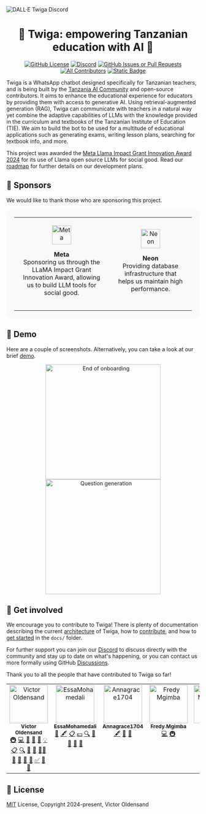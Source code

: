![DALL·E Twiga Discord](https://github.com/user-attachments/assets/de0cc88b-b75f-43aa-850c-34c1315a5980)

<h1 align="center">🦒 Twiga: empowering Tanzanian education with AI 🦒</h1>

<div align="center">

[![GitHub License](https://img.shields.io/github/license/Tanzania-AI-Community/twiga)](https://github.com/Tanzania-AI-Community/twiga?tab=MIT-1-ov-file)
[![Discord](https://img.shields.io/discord/1260910452683178024?logo=discord&logoColor=%23f6ffff&labelColor=%234a6be4&color=%235a5a5a)](https://discord.gg/bCe2HfZY2C)
[![GitHub Issues or Pull Requests](https://img.shields.io/github/issues/Tanzania-AI-Community/twiga)](https://github.com/Tanzania-AI-Community/twiga/issues)
[![All Contributors](https://img.shields.io/github/all-contributors/Tanzania-AI-Community/twiga?color=ee8449)](#contributors)
[![Static Badge](https://img.shields.io/badge/thesis_repo-%235b5b5b?logo=github&link=https%3A%2F%2Fgithub.com%2Fjurmy24%2Ftwiga-thesis)](https://github.com/jurmy24/twiga-thesis)

</div>

Twiga is a WhatsApp chatbot designed specifically for Tanzanian teachers, and is being built by the [Tanzania AI Community](https://ai.or.tz/) and open-source contributors. It aims to enhance the educational experience for educators by providing them with access to generative AI. Using retrieval-augmented generation (RAG), Twiga can communicate with teachers in a natural way yet combine the adaptive capabilities of LLMs with the knowledge provided in the curriculum and textbooks of the Tanzanian Institute of Education (TIE). We aim to build the bot to be used for a multitude of educational applications such as generating exams, writing lesson plans, searching for textbook info, and more.

This project was awarded the [Meta Llama Impact Grant Innovation Award 2024](https://ai.meta.com/blog/llama-impact-grant-innovation-award-winners-2024/) for its use of Llama open source LLMs for social good. Read our [roadmap](https://docs.google.com/document/d/1zus2AFyglt1RJdLeqWeAJIT-uHQh6NeU9WuamzAd-0s/edit?usp=sharing) for further details on our development plans.

## 🩷 Sponsors

We would like to thank those who are sponsoring this project.

<table align="center" style="background-color: #f9f9f9; padding: 20px; border-radius: 10px;">
  <tr>
    <td align="center" style="padding: 20px;">
      <a href="https://ai.meta.com/blog/llama-impact-grant-innovation-award-winners-2024/">
        <img src="https://github.com/user-attachments/assets/b638f1e6-5a63-4406-bbc5-829341b167ab" alt="Meta" height="50">
      </a>
      <p><strong>Meta</strong><br>
      Sponsoring us through the LLaMA Impact Grant Innovation Award, allowing us to build LLM tools for social good.</p>
    </td>
    <td align="center" style="padding: 20px;">
      <a href="https://neon.tech/">
        <img src="https://github.com/user-attachments/assets/cf268032-ac06-47ed-a3d9-3bfbbe3a083e" alt="Neon" height="50">
      </a>
      <p><strong>Neon</strong><br>
      Providing database infrastructure that helps us maintain high performance.</p>
    </td>
  </tr>
</table>

## 📱 Demo

Here are a couple of screenshots. Alternatively, you can take a look at our brief [demo](https://github.com/Tanzania-AI-Community/twiga/blob/main/docs/twiga.gif).

<p align="center">
  <img src="https://github.com/user-attachments/assets/27fb128e-32f0-4265-baf8-2dc3ec69ca5f" alt="End of onboarding" width="300"/>
  <img src="https://github.com/user-attachments/assets/cd5bd256-9b48-487e-aa7b-d0efabf33e94" alt="Question generation" width="300"/>
</p>

## 🤝 Get involved

We encourage you to contribute to Twiga! There is plenty of documentation describing the current [architecture](https://github.com/Tanzania-AI-Community/twiga/blob/main/docs/en/ARCHITECTURE.md) of Twiga, how to [contribute](https://github.com/Tanzania-AI-Community/twiga/blob/main/docs/en/CONTRIBUTING.md), and how to [get started](https://github.com/Tanzania-AI-Community/twiga/blob/main/docs/en/GETTING_STARTED.md) in the `docs/` folder.

For further support you can join our [Discord](https://discord.gg/bCe2HfZY2C) to discuss directly with the community and stay up to date on what's happening, or you can contact us more formally using GitHub [Discussions](https://github.com/Tanzania-AI-Community/twiga/discussions).

Thank you to all the people that have contributed to Twiga so far!

<!-- ALL-CONTRIBUTORS-LIST:START - Do not remove or modify this section -->
<!-- prettier-ignore-start -->
<!-- markdownlint-disable -->
<table>
  <tbody>
    <tr>
      <td align="center" valign="top" width="14.28%"><a href="https://github.com/jurmy24"><img src="https://avatars.githubusercontent.com/u/21913954?v=4?s=100" width="100px;" alt="Victor Oldensand"/><br /><sub><b>Victor Oldensand</b></sub></a><br /><a href="#infra-jurmy24" title="Infrastructure (Hosting, Build-Tools, etc)">🚇</a> <a href="#code-jurmy24" title="Code">💻</a> <a href="#bug-jurmy24" title="Bug reports">🐛</a> <a href="#doc-jurmy24" title="Documentation">📖</a> <a href="#design-jurmy24" title="Design">🎨</a> <a href="#example-jurmy24" title="Examples">💡</a> <a href="#eventOrganizing-jurmy24" title="Event Organizing">📋</a> <a href="#fundingFinding-jurmy24" title="Funding Finding">🔍</a> <a href="#ideas-jurmy24" title="Ideas, Planning, & Feedback">🤔</a> <a href="#maintenance-jurmy24" title="Maintenance">🚧</a> <a href="#mentoring-jurmy24" title="Mentoring">🧑‍🏫</a> <a href="#projectManagement-jurmy24" title="Project Management">📆</a> <a href="#question-jurmy24" title="Answering Questions">💬</a> <a href="#review-jurmy24" title="Reviewed Pull Requests">👀</a> <a href="#research-jurmy24" title="Research">🔬</a> <a href="#tutorial-jurmy24" title="Tutorials">✅</a> <a href="#talk-jurmy24" title="Talks">📢</a> <a href="#userTesting-jurmy24" title="User Testing">📓</a></td>
      <td align="center" valign="top" width="14.28%"><a href="https://github.com/EssaMohamedali"><img src="https://avatars.githubusercontent.com/u/50261366?v=4?s=100" width="100px;" alt="EssaMohamedali"/><br /><sub><b>EssaMohamedali</b></sub></a><br /><a href="#business-EssaMohamedali" title="Business development">💼</a> <a href="#content-EssaMohamedali" title="Content">🖋</a> <a href="#eventOrganizing-EssaMohamedali" title="Event Organizing">📋</a> <a href="#financial-EssaMohamedali" title="Financial">💵</a> <a href="#fundingFinding-EssaMohamedali" title="Funding Finding">🔍</a> <a href="#ideas-EssaMohamedali" title="Ideas, Planning, & Feedback">🤔</a> <a href="#projectManagement-EssaMohamedali" title="Project Management">📆</a> <a href="#promotion-EssaMohamedali" title="Promotion">📣</a> <a href="#talk-EssaMohamedali" title="Talks">📢</a></td>
      <td align="center" valign="top" width="14.28%"><a href="https://github.com/Annagrace1704"><img src="https://avatars.githubusercontent.com/u/180529411?v=4?s=100" width="100px;" alt="Annagrace1704"/><br /><sub><b>Annagrace1704</b></sub></a><br /><a href="#content-Annagrace1704" title="Content">🖋</a> <a href="#design-Annagrace1704" title="Design">🎨</a> <a href="#promotion-Annagrace1704" title="Promotion">📣</a></td>
      <td align="center" valign="top" width="14.28%"><a href="https://book.fredygerman.com"><img src="https://avatars.githubusercontent.com/u/26197540?v=4?s=100" width="100px;" alt="Fredy Mgimba"/><br /><sub><b>Fredy Mgimba</b></sub></a><br /><a href="#code-fredygerman" title="Code">💻</a> <a href="#infra-fredygerman" title="Infrastructure (Hosting, Build-Tools, etc)">🚇</a></td>
      <td align="center" valign="top" width="14.28%"><a href="https://github.com/alvaro-mazcu"><img src="https://avatars.githubusercontent.com/u/102028776?v=4?s=100" width="100px;" alt="Álvaro Mazcuñán Herreros"/><br /><sub><b>Álvaro Mazcuñán Herreros</b></sub></a><br /><a href="#code-alvaro-mazcu" title="Code">💻</a> <a href="#doc-alvaro-mazcu" title="Documentation">📖</a></td>
      <td align="center" valign="top" width="14.28%"><a href="https://github.com/wjunwei2001"><img src="https://avatars.githubusercontent.com/u/109643278?v=4?s=100" width="100px;" alt="Wang Junwei"/><br /><sub><b>Wang Junwei</b></sub></a><br /><a href="#code-wjunwei2001" title="Code">💻</a></td>
    </tr>
  </tbody>
</table>

<!-- markdownlint-restore -->
<!-- prettier-ignore-end -->

<!-- ALL-CONTRIBUTORS-LIST:END -->

## 📜 License

[MIT](https://github.com/Tanzania-AI-Community/twiga?tab=MIT-1-ov-file) License, Copyright 2024-present, Victor Oldensand
